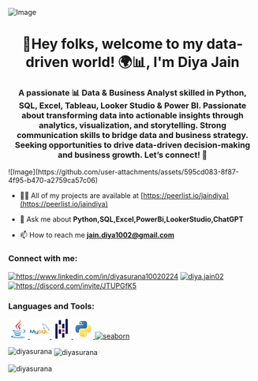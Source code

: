 ![Image](https://github.com/user-attachments/assets/595cd083-8f87-4f95-b470-a2759ca57c06)
<h1 align="center">👋Hey folks, welcome to my data-driven world! 🌍📊, I'm Diya Jain</h1>
<h3 align="center">A passionate 📊 Data & Business Analyst skilled in Python, SQL, Excel, Tableau, Looker Studio & Power BI. Passionate about transforming data into actionable insights through analytics, visualization, and storytelling. Strong communication skills to bridge data and business strategy. Seeking opportunities to drive data-driven decision-making and business growth. Let’s connect! 🚀</h3>
![Image](https://github.com/user-attachments/assets/595cd083-8f87-4f95-b470-a2759ca57c06)


- 👨‍💻 All of my projects are available at [https://peerlist.io/jaindiya](https://peerlist.io/jaindiya)

- 💬 Ask me about **Python,SQL,Excel,PowerBi,LookerStudio,ChatGPT**

- 📫 How to reach me **jain.diya1002@gmail.com**

<h3 align="left">Connect with me:</h3>
<p align="left">
<a href="https://linkedin.com/in/https://www.linkedin.com/in/diyasurana10020224" target="blank"><img align="center" src="https://raw.githubusercontent.com/rahuldkjain/github-profile-readme-generator/master/src/images/icons/Social/linked-in-alt.svg" alt="https://www.linkedin.com/in/diyasurana10020224" height="30" width="40" /></a>
<a href="https://instagram.com/diya.jain02" target="blank"><img align="center" src="https://raw.githubusercontent.com/rahuldkjain/github-profile-readme-generator/master/src/images/icons/Social/instagram.svg" alt="diya.jain02" height="30" width="40" /></a>
<a href="https://discord.gg/https://discord.com/invite/JTUPGfK5" target="blank"><img align="center" src="https://raw.githubusercontent.com/rahuldkjain/github-profile-readme-generator/master/src/images/icons/Social/discord.svg" alt="https://discord.com/invite/JTUPGfK5" height="30" width="40" /></a>
</p>

<h3 align="left">Languages and Tools:</h3>
<p align="left"> <a href="https://www.java.com" target="_blank" rel="noreferrer"> <img src="https://raw.githubusercontent.com/devicons/devicon/master/icons/java/java-original.svg" alt="java" width="40" height="40"/> </a> <a href="https://www.mysql.com/" target="_blank" rel="noreferrer"> <img src="https://raw.githubusercontent.com/devicons/devicon/master/icons/mysql/mysql-original-wordmark.svg" alt="mysql" width="40" height="40"/> </a> <a href="https://pandas.pydata.org/" target="_blank" rel="noreferrer"> <img src="https://raw.githubusercontent.com/devicons/devicon/2ae2a900d2f041da66e950e4d48052658d850630/icons/pandas/pandas-original.svg" alt="pandas" width="40" height="40"/> </a> <a href="https://www.python.org" target="_blank" rel="noreferrer"> <img src="https://raw.githubusercontent.com/devicons/devicon/master/icons/python/python-original.svg" alt="python" width="40" height="40"/> </a> <a href="https://seaborn.pydata.org/" target="_blank" rel="noreferrer"> <img src="https://seaborn.pydata.org/_images/logo-mark-lightbg.svg" alt="seaborn" width="40" height="40"/> </a> </p>

<p><img align="left" src="https://github-readme-stats.vercel.app/api/top-langs?username=diyasurana&show_icons=true&locale=en&layout=compact" alt="diyasurana" /></p>

<p>&nbsp;<img align="center" src="https://github-readme-stats.vercel.app/api?username=diyasurana&show_icons=true&locale=en" alt="diyasurana" /></p>

<p><img align="center" src="https://github-readme-streak-stats.herokuapp.com/?user=diyasurana&" alt="diyasurana" /></p>
